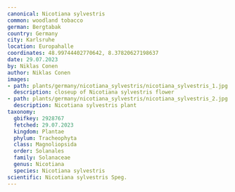```yaml
---
canonical: Nicotiana sylvestris
common: woodland tobacco
german: Bergtabak
country: Germany
city: Karlsruhe
location: Europahalle
coordinates: 48.99744402770642, 8.37820627198637
date: 29.07.2023
by: Niklas Conen
author: Niklas Conen
images:
- path: plants/germany/nicotiana_sylvestris/nicotiana_sylvestris_1.jpg
  description: closeup of Nicotiana sylvestris flower
- path: plants/germany/nicotiana_sylvestris/nicotiana_sylvestris_2.jpg
  description: Nicotiana sylvestris plant
taxonomy:
  gbifkey: 2928767
  fetched: 29.07.2023
  kingdom: Plantae
  phylum: Tracheophyta
  class: Magnoliopsida
  order: Solanales
  family: Solanaceae
  genus: Nicotiana
  species: Nicotiana sylvestris
scientific: Nicotiana sylvestris Speg.
---
```


